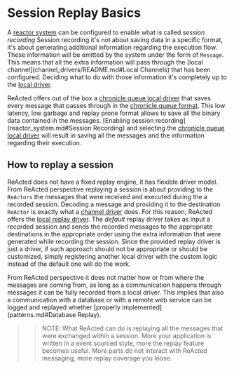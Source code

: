 # Session Replay Basics

A [reactor system](reactor_system.md) can be configured to enable what is called *session recording*
Session recording it's not about saving data in a specific format, it's about generating additional information 
regarding the execution flow. These information will be emitted by the system under the form of `Message`. This means
that all the extra information will pass through the [local channel](channel_drivers/README.md#Local Channels) that
has been configured. Deciding what to do with those information it's completely up to the [local driver](channel_drivers/README.md).

ReActed offers out of the box a [chronicle queue local driver](channel_drivers/cq/cq_main.md) that saves every message
that passes through in the [chronicle queue format](https://github.com/OpenHFT/Chronicle-Queue). This low latency, low garbage
and replay prone format allows to save all the binary data contained in the messages. 
[Enabling session recording](reactor_system.md#Session Recording) and selecting the [chronicle queue local driver](channel_drivers/cq/cq_main.md) will result
in saving all the messages and the information regarding their execution. 

## How to replay a session

ReActed does not have a fixed replay engine, it has flexible driver model. From ReActed perspective replaying a session
is about providing to the `ReActors` the messages that were received and executed during the a recorded session. Decoding
a message and providing it to the destination `ReActor` is exactly what a [channel driver](channel_drivers/README.md) does.
For this reason, ReActed offers the [local replay driver](channel_drivers/replay/replay_main.md). The *default* replay driver
takes as input a recorded session and sends the recorded messages to the appropriate destinations in the appropriate order
using the extra information that were generated while recording the session. 
Since the provided replay driver is just a driver, if such approach should not be appropriate or should be customized,
simply registering another local driver with the custom logic instead of the default one will do the work.

From ReActed perspective it does not matter how or from where the messages are coming from, as long as a communication
happens through messages it can be fully recorded from a local driver. This implies that also a communication with a database
or with a remote web service can be logged and replayed whether [properly implemented](patterns.md#Database Replay).

>> NOTE: What ReActed can do is replaying all the messages that were exchanged within a session. More your application
>> is written in a event sourced style, more the replay feature becomes useful. More parts do not interact with ReActed
>> messaging, more replay coverage you loose.

  